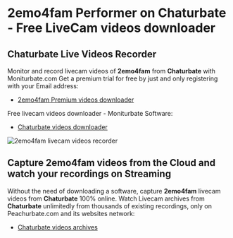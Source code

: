 # 2emo4fam Performer on Chaturbate - Free LiveCam videos downloader

## Chaturbate Live Videos Recorder

Monitor and record livecam videos of **2emo4fam** from **Chaturbate** with Moniturbate.com
Get a premium trial for free by just and only registering with your Email address:
* [2emo4fam Premium videos downloader](https://moniturbate.com/request-demo-licence-key.html)

Free livecam videos downloader - Moniturbate Software:
* [Chaturbate videos downloader](https://moniturbate.com/moniturbate-download-software.html)

![2emo4fam livecam videos recorder](https://peachurnet.com/templates/moniturbate-software.png)


## Capture 2emo4fam videos from the Cloud and watch your recordings on Streaming

Without the need of downloading a software, capture **2emo4fam** livecam videos from **Chaturbate** 100% online.
Watch Livecam archives from **Chaturbate** unlimitedly from thousands of existing recordings, only on Peachurbate.com and its websites network:
* [Chaturbate videos archives](https://peachurnet.com/)